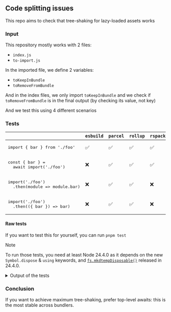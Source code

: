 ## Code splitting issues

This repo aims to check that tree-shaking for lazy-loaded assets works

### Input

This repository mostly works with 2 files:

- `index.js`
- `to-import.js`

In the imported file, we define 2 variables:

- `toKeepInBundle`
- `toRemoveFromBundle`

And in the index files, we only import `toKeepInBundle` and we check if `toRemoveFromBundle` is in the final output (by checking its value, not key)

And we test this using 4 different scenarios

### Tests

|                                                              | `esbuild` | `parcel` | `rollup` | `rspack` | `vite` | `rolldown` | `rsbuild`    |
| ------------------------------------------------------------ | --------- | -------- | -------- | -------- | ------ | ---------- | ------------ |
| <pre>import { bar } from './foo'</pre>                       | ✅        | ✅       | ✅       | ✅       | ✅     | ✅         | ✅ <tr></tr> |
| <pre>const { bar } =&#13;  await import('./foo')</pre>       | ❌        | ✅       | ✅       | ✅       | ✅     | ✅         | ✅ <tr></tr> |
| <pre>import('./foo')&#13;  .then(module => module.bar)</pre> | ❌        | ✅       | ✅       | ❌       | ❌     | ✅         | ❌ <tr></tr> |
| <pre>import('./foo')&#13;  .then(({ bar }) => bar)</pre>     | ❌        | ✅       | ✅       | ❌       | ✅     | ✅         | ❌           |

#### Raw tests

If you want to test this for yourself, you can run `pnpm test`

> [!Note]
> To run those tests, you need at least Node 24.4.0 as it depends on the new `Symbol.dispose` & `using` keywords, and [`fs.mkdtempDisposable()`](https://nodejs.org/api/fs.html#fspromisesmkdtempdisposableprefix-options) released in 24.4.0.

<details><summary>Output of the tests</summary>

```
> node --test tests/\*.test.js

▶ builds and tree-shakes using esbuild
  ✔ properly bundles important variables (0.684042ms)
  ✔ tree shakes sync modules (0.094083ms)
  ✖ tree shakes async modules top level awaited (0.55125ms)
  ✖ tree shakes async modules import() whole module (0.140125ms)
  ✖ tree shakes async modules import() + picked (0.135708ms)
✖ builds and tree-shakes using esbuild (28.821958ms)

▶ builds and tree-shakes using parcel
  ✔ properly bundles important variables (0.830625ms)
  ✔ tree shakes sync modules (0.085542ms)
  ✔ tree shakes async modules top level awaited (0.052833ms)
  ✔ tree shakes async modules import() whole module (0.048791ms)
  ✔ tree shakes async modules import() + picked (0.0425ms)
✔ builds and tree-shakes using parcel (956.7455ms)

▶ builds and tree-shakes using rolldown
  ✔ properly bundles important variables (1.542333ms)
  ✔ tree shakes sync modules (0.210708ms)
  ✔ tree shakes async modules top level awaited (0.092625ms)
  ✔ tree shakes async modules import() whole module (0.07125ms)
  ✔ tree shakes async modules import() + picked (0.076083ms)
✔ builds and tree-shakes using rolldown (22.407291ms)

▶ builds and tree-shakes using rollup
  ✔ properly bundles important variables (0.605458ms)
  ✔ tree shakes sync modules (0.077541ms)
  ✔ tree shakes async modules top level awaited (0.0585ms)
  ✔ tree shakes async modules import() whole module (0.071416ms)
  ✔ tree shakes async modules import() + picked (0.067584ms)
✔ builds and tree-shakes using rollup (49.007709ms)

▶ builds and tree-shakes using rsbuild
  ✔ properly bundles important variables (0.864334ms)
  ✔ tree shakes sync modules (0.080834ms)
  ✔ tree shakes async modules top level awaited (0.05925ms)
  ✖ tree shakes async modules import() whole module (0.399958ms)
  ✖ tree shakes async modules import() + picked (0.15125ms)
✖ builds and tree-shakes using rsbuild (145.675542ms)

▶ builds and tree-shakes using rspack
  ✔ properly bundles important variables (0.909042ms)
  ✔ tree shakes sync modules (0.087167ms)
  ✔ tree shakes async modules top level awaited (0.067333ms)
  ✖ tree shakes async modules import() whole module (0.418209ms)
  ✖ tree shakes async modules import() + picked (0.154666ms)
✖ builds and tree-shakes using rspack (86.639458ms)

▶ builds and tree-shakes using vite
  ✔ properly bundles important variables (0.801291ms)
  ✔ tree shakes sync modules (0.082458ms)
  ✔ tree shakes async modules top level awaited (0.091583ms)
  ✖ tree shakes async modules import() whole module (0.54775ms)
  ✔ tree shakes async modules import() + picked (0.087875ms)
✖ builds and tree-shakes using vite (120.876541ms)
```

</details>

### Conclusion

If you want to achieve maximum tree-shaking, prefer top-level awaits: this is the most stable across bundlers.
